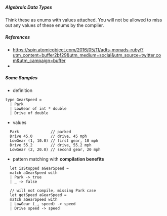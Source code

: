 ##### Algebraic Data Types
Think these as enums with values attached. You will not be allowed to miss out
any values of these enums by the complier.

##### References
- https://spin.atomicobject.com/2016/05/11/adts-monads-ruby/?utm_content=buffer2bf29&utm_medium=social&utm_source=twitter.com&utm_campaign=buffer
-


##### Some Samples
- definition
```F#
type GearSpeed =
  | Park
  | LowGear of int * double
  | Drive of double
```
- values
```F#
  Park              // parked
  Drive 45.0        // drive, 45 mph
  LowGear (1, 10.0) // first gear, 10 mph
  Drive 55.2        // drive, 55.2 mph
  LowGear (2, 20.0) // second gear, 20 mph
```
- pattern matching with **compilation benefits**
```F#
  let isStopped aGearSpeed =
  match aGearSpeed with
  | Park -> true
  | _ -> false

  // will not compile, missing Park case
  let getSpeed aGearSpeed =
  match aGearSpeed with
  | LowGear (_, speed) -> speed
  | Drive speed -> speed
```
